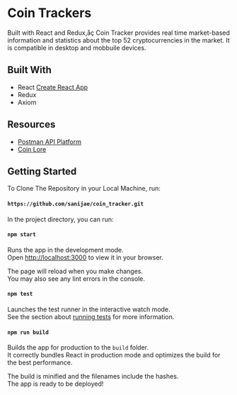 # Coin Trackers
Built with React and Redux,åç Coin Tracker provides real time market-based information and statistics about the top 52 cryptocurrencies in the market. It is compatible in desktop and mobbuile devices. 

## Built With

- React [Create React App](https://github.com/facebook/create-react-app)
- Redux 
- Axiom 

## Resources
- [Postman API Platform](https://www.postman.com/)
- [Coin Lore](https://www.coinlore.com/cryptocurrency-data-api)

## Getting Started 

To Clone The Repository in your Local Machine, run:

#### `https://github.com/sanijae/coin_tracker.git`

In the project directory, you can run:

#### `npm start`

Runs the app in the development mode.\
Open [http://localhost:3000](http://localhost:3000) to view it in your browser.

The page will reload when you make changes.\
You may also see any lint errors in the console.

#### `npm test`

Launches the test runner in the interactive watch mode.\
See the section about [running tests](https://facebook.github.io/create-react-app/docs/running-tests) for more information.

#### `npm run build`

Builds the app for production to the `build` folder.\
It correctly bundles React in production mode and optimizes the build for the best performance.

The build is minified and the filenames include the hashes.\
The app is ready to be deployed!
